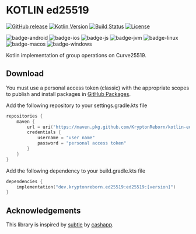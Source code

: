 # KOTLIN ed25519

[![GitHub release](https://img.shields.io/badge/release-v0.0.1-blue.svg)](https://github.com/KryptonReborn/kotlin-ed25519/releases/tag/v0.0.1) [![Kotlin Version](https://img.shields.io/badge/Kotlin-1.9.23-B125EA?logo=kotlin)](https://kotlinlang.org)
[![Build Status](https://github.com/saschpe/kase64/workflows/Main/badge.svg)](https://github.com/KryptonReborn/kotlin-ed25519/actions)
[![License](http://img.shields.io/:License-Apache-blue.svg)](http://www.apache.org/licenses/LICENSE-2.0.html)

![badge-android](http://img.shields.io/badge/Platform-Android-brightgreen.svg?logo=android)
![badge-ios](http://img.shields.io/badge/Platform-iOS-orange.svg?logo=apple)
![badge-js](http://img.shields.io/badge/Platform-NodeJS-yellow.svg?logo=javascript)
![badge-jvm](http://img.shields.io/badge/Platform-JVM-red.svg?logo=openjdk)
![badge-linux](http://img.shields.io/badge/Platform-Linux-lightgrey.svg?logo=linux)
![badge-macos](http://img.shields.io/badge/Platform-macOS-orange.svg?logo=apple)
![badge-windows](http://img.shields.io/badge/Platform-Windows-blue.svg?logo=windows)

[//]: # (![badge-tvos]&#40;http://img.shields.io/badge/Platform-tvOS-orange.svg?logo=apple&#41;)

[//]: # (![badge-watchos]&#40;http://img.shields.io/badge/Platform-watchOS-orange.svg?logo=apple&#41;)

Kotlin implementation of group operations on Curve25519.

## Download

You must use a personal access token (classic) with the appropriate scopes to publish and install
packages
in [GitHub Packages](https://docs.github.com/en/packages/learn-github-packages/introduction-to-github-packages#authenticating-to-github-packages).

Add the following repository to your settings.gradle.kts file

```kotlin
repositories {
    maven {
        url = uri("https://maven.pkg.github.com/KryptonReborn/kotlin-ed25519")
        credentials {
            username = "user name"
            password = "personal access token"
        }
    }
}
```

Add the following dependency to your build.gradle.kts file

```build.gradle.kts
dependencies {
    implementation("dev.kryptonreborn.ed25519:ed25519:[version]")
}
```

## Acknowledgements

This library is inspired
by [subtle](https://github.com/cashapp/zipline/tree/trunk/zipline-loader/src/commonMain/kotlin/app/cash/zipline/loader/internal/tink/subtle)
by [cashapp](https://github.com/cashapp).